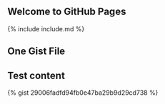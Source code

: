 ## Welcome to GitHub Pages

{% include include.md %}

## One Gist File

<script src="https://gist.github.com/terrywbrady/29006fadfd94fb0e47ba29b9d29cd738#file-item-view-xsl-L9-L12"></script>


## Test content

{% gist 29006fadfd94fb0e47ba29b9d29cd738 %}

